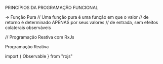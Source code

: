 PRINCÍPIOS DA PROGRAMAÇÃO FUNCIONAL

=> Função Pura
// Uma função pura é uma função em que o valor
// de retorno é determinado APENAS por seus valores
// de entrada, sem efeitos colaterais observáveis


// Programação Reativa com RxJs


Programação Reativa 

import { Observable } from "rxjs"
